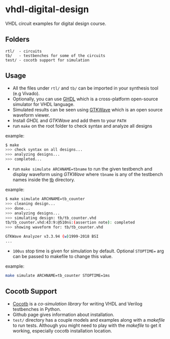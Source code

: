 # vhdl-digital-design

VHDL circuit examples for digital design course.

## Folders

```
rtl/  - circuits
tb/   - testbenches for some of the circuits
test/ - cocotb support for simulation
```

## Usage

- All the files under `rtl/` and `tb/` can be imported in your synthesis tool (e.g Vivado).
- Optionally, you can use [GHDL](http://ghdl.free.fr) which is a cross-platform open-source simulator for VHDL language.
- Simulated results can be seen using [GTKWave](http://gtkwave.sourceforge.net/) which is an open source waveform viewer.
- Install *GHDL* and *GTKWave* and add them to your `PATH`
- run `make` on the root folder to check syntax and analyze all designs

example:

```bash
$ make
>>> check syntax on all designs...
>>> analyzing designs...
>>> completed...
```

- run `make simulate ARCHNAME=tbname` to run the given testbench and display waveform using *GTKWave* where `tbname` is any of the testbench names inside the [tb](tb/) directory.

example:

```bash
$ make simulate ARCHNAME=tb_counter
>>> cleaning design...
>>> done...
>>> analyzing designs...
>>> simulating design: tb/tb_counter.vhd
tb/tb_counter.vhd:43:9:@510ns:(assertion note): completed
>>> showing waveform for: tb/tb_counter.vhd

GTKWave Analyzer v3.3.94 (w)1999-2018 BSI
...
```

- `100us` stop time is given for simulation by default. Optional `STOPTIME=` arg can be passed to makefile to change this value.

example:

```bash
make simulate ARCHNAME=tb_counter STOPTIME=1ms
```

## Cocotb Support

- [Cocotb](https://github.com/cocotb/cocotb) is a *co-simulation library* for writing VHDL and Verilog testbenches in Python.
- Github page gives information about installation.
- `test/` directory has a couple models and examples along with a *makefile* to run tests. Although you might need to play with the *makefile* to get it working, especially cocotb installation location.
